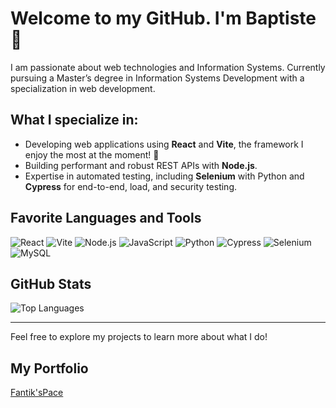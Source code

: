# Welcome to my GitHub. I'm Baptiste 👋

I am passionate about web technologies and Information Systems. Currently pursuing a Master’s degree in Information Systems Development with a specialization in web development.

## What I specialize in:

- Developing web applications using **React** and **Vite**, the framework I enjoy the most at the moment! 🚀
- Building performant and robust REST APIs with **Node.js**.
- Expertise in automated testing, including **Selenium** with Python and **Cypress** for end-to-end, load, and security testing.

## Favorite Languages and Tools

![React](https://img.shields.io/badge/React-%2361DAFB.svg?style=for-the-badge&logo=React&logoColor=black)
![Vite](https://img.shields.io/badge/Vite-%23646CFF.svg?style=for-the-badge&logo=Vite&logoColor=white)
![Node.js](https://img.shields.io/badge/Node.js-%23339933.svg?style=for-the-badge&logo=Node.js&logoColor=white)
![JavaScript](https://img.shields.io/badge/JavaScript-%23F7DF1E.svg?style=for-the-badge&logo=JavaScript&logoColor=black)
![Python](https://img.shields.io/badge/Python-%233776AB.svg?style=for-the-badge&logo=Python&logoColor=white)
![Cypress](https://img.shields.io/badge/Cypress-%2317202C.svg?style=for-the-badge&logo=Cypress&logoColor=white)
![Selenium](https://img.shields.io/badge/Selenium-%2343B02A.svg?style=for-the-badge&logo=Selenium&logoColor=white)
![MySQL](https://img.shields.io/badge/MySQL-%234479A1.svg?style=for-the-badge&logo=MySQL&logoColor=white)

## GitHub Stats

![Top Languages](https://github-readme-stats.vercel.app/api/top-langs/?username=Fantik94&layout=compact)

---

Feel free to explore my projects to learn more about what I do!

## My Portfolio
[Fantik'sPace](https://fantikspace.com)
